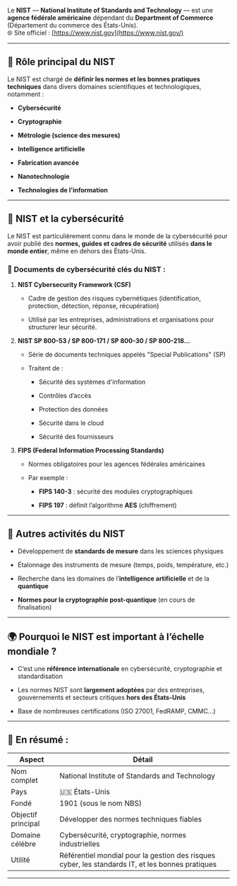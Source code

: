 Le **NIST** — **National Institute of Standards and Technology** — est une **agence fédérale américaine** dépendant du **Department of Commerce** (Département du commerce des États-Unis).  
🌐 Site officiel : [https://www.nist.gov](https://www.nist.gov/)

---

## 🧭 **Rôle principal du NIST**

Le NIST est chargé de **définir les normes et les bonnes pratiques techniques** dans divers domaines scientifiques et technologiques, notamment :

- **Cybersécurité**
    
- **Cryptographie**
    
- **Métrologie (science des mesures)**
    
- **Intelligence artificielle**
    
- **Fabrication avancée**
    
- **Nanotechnologie**
    
- **Technologies de l'information**
    

---

## 🔐 **NIST et la cybersécurité**

Le NIST est particulièrement connu dans le monde de la cybersécurité pour avoir publié des **normes, guides et cadres de sécurité** utilisés **dans le monde entier**, même en dehors des États-Unis.

### 🔑 Documents de cybersécurité clés du NIST :

1. **NIST Cybersecurity Framework (CSF)**
    
    - Cadre de gestion des risques cybernétiques (identification, protection, détection, réponse, récupération)
        
    - Utilisé par les entreprises, administrations et organisations pour structurer leur sécurité.
        
2. **NIST SP 800-53 / SP 800-171 / SP 800-30 / SP 800-218...**
    
    - Série de documents techniques appelés "Special Publications" (SP)
        
    - Traitent de :
        
        - Sécurité des systèmes d'information
            
        - Contrôles d’accès
            
        - Protection des données
            
        - Sécurité dans le cloud
            
        - Sécurité des fournisseurs
            
3. **FIPS (Federal Information Processing Standards)**
    
    - Normes obligatoires pour les agences fédérales américaines
        
    - Par exemple :
        
        - **FIPS 140-3** : sécurité des modules cryptographiques
            
        - **FIPS 197** : définit l’algorithme **AES** (chiffrement)
            

---

## 🧪 **Autres activités du NIST**

- Développement de **standards de mesure** dans les sciences physiques
    
- Étalonnage des instruments de mesure (temps, poids, température, etc.)
    
- Recherche dans les domaines de l’**intelligence artificielle** et de la **quantique**
    
- **Normes pour la cryptographie post-quantique** (en cours de finalisation)
    

---

## 🌍 Pourquoi le NIST est important à l’échelle mondiale ?

- C’est une **référence internationale** en cybersécurité, cryptographie et standardisation
    
- Les normes NIST sont **largement adoptées** par des entreprises, gouvernements et secteurs critiques **hors des États-Unis**
    
- Base de nombreuses certifications (ISO 27001, FedRAMP, CMMC...)
    

---

## 📌 En résumé :

|**Aspect**|**Détail**|
|---|---|
|Nom complet|National Institute of Standards and Technology|
|Pays|🇺🇸 États-Unis|
|Fondé|1901 (sous le nom NBS)|
|Objectif principal|Développer des normes techniques fiables|
|Domaine célèbre|Cybersécurité, cryptographie, normes industrielles|
|Utilité|Référentiel mondial pour la gestion des risques cyber, les standards IT, et les bonnes pratiques|

---